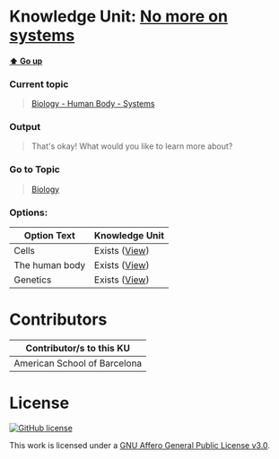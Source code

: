 # Knowledge Unit: [No more on systems](../../knowledge_units/biology-human-body-systems/no-more-on-systems.md)

#### [:arrow_up: Go up](../../topics/biology-human-body-systems.md)
### Current topic
> [Biology - Human Body - Systems](../../topics/biology-human-body-systems.md)
### Output
> That&#039;s okay! What would you like to learn more about?
### Go to Topic
> [Biology](../../topics/biology.md)

### Options: 

| Option Text | Knowledge Unit |
| - | - |  
| Cells  |  Exists ([View](../../knowledge_units/biology/cells.md))  |  
| The human body  |  Exists ([View](../../knowledge_units/biology/the-human-body.md))  |  
| Genetics  |  Exists ([View](../../knowledge_units/biology/genetics.md))  | 

# Contributors

| Contributor/s to this KU |
| - | 
| American School of Barcelona |

# License
[![GitHub license](https://img.shields.io/github/license/inbrainz/cerebro)](https://github.com/inbrainz/cerebro/blob/master/LICENSE)

This work is licensed under a [GNU Affero General Public License v3.0](https://www.gnu.org/licenses/agpl-3.0.txt).